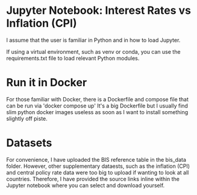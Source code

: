 # Jupyter Notebook: Interest Rates vs Inflation (CPI)

I assume that the user is familiar in Python and in how to load Jupyter.

If using a virtual environment, such as venv or conda, you can use the requirements.txt file to load relevant Python modules.

# Run it in Docker

For those familiar with Docker, there is a Dockerfile and compose file that can be run via 'docker compose up'
It's a big Dockerfile but I usually find slim python docker images  useless as soon as I want to install something slightly off piste.

# Datasets

For convenience, I have uploaded the BIS reference table in the bis_data folder. However, other supplementary dataests, such as the inflation (CPI) and central policy rate data were too big to upload if wanting to look at all countries. Therefore, I have provided the source links inline within the Jupyter notebook where you can select and download yourself.
